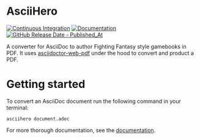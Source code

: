 # AsciiHero

[![Continuous Integration](https://github.com/mrombout/asciihero/actions/workflows/ci.yml/badge.svg)](https://github.com/mrombout/asciihero/actions/workflows/ci.yml)
[![Documentation](https://github.com/mrombout/asciihero/actions/workflows/documentation.yml/badge.svg)](https://mrombout.github.io/asciihero/)
[![GitHub Release Date - Published_At](https://img.shields.io/github/release-date/mrombout/asciihero?label=Latest%20Release&logo=GitHub)](https://github.com/mrombout/asciihero/releases)

A converter for AsciiDoc to author Fighting Fantasy style gamebooks in PDF.
It uses [asciidoctor-web-pdf](https://github.com/ggrossetie/asciidoctor-web-pdf) under the hood to convert and product a PDF.

# Getting started

To convert an AsciiDoc document run the following command in your terminal:

```console
asciihero document.adoc
```

For more thorough documentation, see the [documentation](https://mrombout.github.io/asciihero).

